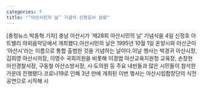 ```yaml
---
categories: f
title: "‘아산시민의 날’ 기념식 신정호서 성료"
---
```

[충청뉴스 박동혁 기자] 충남 아산시가 ‘제28회 아산시민의 날’ 기념식을 4일 신정호 아트밸리 야외음악당에서 개최했다.아산시민의 날은 1995년 10월 1일 온양시와 아산군이 ‘아산시’라는 이름으로 통합 출범한 것을 기념하는 날이다.이날 행사는 박경귀 아산시장, 김희영 아산시의장, 이명수 국회의원을 비롯해 이경범 아산교육지원청 교육장, 손창현 아산경찰서장, 구동철 아산소방서장, 시·도의원 등 주요 내빈들과 많은 시민들이 참석한 가운데 진행됐다.코로나19로 인해 3년 만에 개최된 이번 행사는 아산시립합창단의 식전 공연으로 시작해 시
